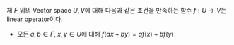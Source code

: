 체 $F$ 위의 Vector space $U, V$에 대해 다음과 같은 조건을 만족하는 함수 $f : U \to V$는 linear operator이다.
- 모든 $a, b \in F$, $x, y \in U$에 대해 $f(ax + by) = af(x) + bf(y)$